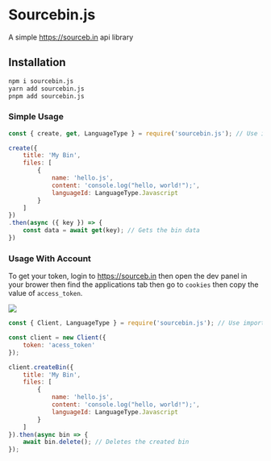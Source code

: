 # Sourcebin.js

A simple https://sourceb.in api library

## Installation

```bash
npm i sourcebin.js
yarn add sourcebin.js
pnpm add sourcebin.js
```

### Simple Usage

```js
const { create, get, LanguageType } = require('sourcebin.js'); // Use import for ES Modules

create({
    title: 'My Bin',
    files: [
        {
            name: 'hello.js',
            content: 'console.log("hello, world!");',
            languageId: LanguageType.Javascript
        }
    ]
})
.then(async ({ key }) => {
    const data = await get(key); // Gets the bin data
})
```

### Usage With Account

To get your token, login to https://sourceb.in then open the dev panel in your brower then find the applications tab then go to `cookies` then copy the value of `access_token`.

![](https://i.imgur.com/zsZjHD4.png)

```js
const { Client, LanguageType } = require('sourcebin.js'); // Use import for ES Modules

const client = new Client({
    token: 'acess_token'
});

client.createBin({
    title: 'My Bin',
    files: [
        {
            name: 'hello.js',
            content: 'console.log("hello, world!");',
            languageId: LanguageType.Javascript
        }
    ]
}).then(async bin => {
    await bin.delete(); // Deletes the created bin
});
```